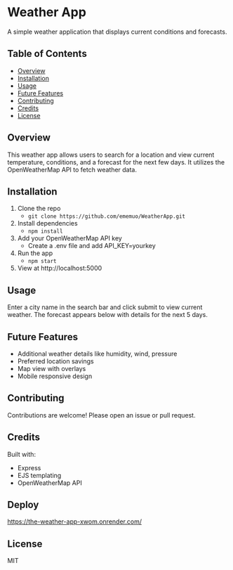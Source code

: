 
# Weather App

A simple weather application that displays current conditions and forecasts. 

## Table of Contents

- [Overview](#overview)
- [Installation](#installation) 
- [Usage](#usage)
- [Future Features](#future-features)
- [Contributing](#contributing)
- [Credits](#credits)
- [License](#license)

## Overview

This weather app allows users to search for a location and view current temperature, conditions, and a forecast for the next few days. It utilizes the OpenWeatherMap API to fetch weather data.

## Installation

1. Clone the repo
   - `git clone https://github.com/ememuo/WeatherApp.git`
2. Install dependencies
   - `npm install` 
3. Add your OpenWeatherMap API key
   - Create a .env file and add API_KEY=yourkey
4. Run the app
   - `npm start`
5. View at http://localhost:5000

## Usage

Enter a city name in the search bar and click submit to view current weather. The forecast appears below with details for the next 5 days.

## Future Features

- Additional weather details like humidity, wind, pressure
- Preferred location savings 
- Map view with overlays
- Mobile responsive design

## Contributing

Contributions are welcome! Please open an issue or pull request.

## Credits 

Built with:
- Express
- EJS templating
- OpenWeatherMap API

## Deploy
https://the-weather-app-xwom.onrender.com/

## License

MIT
